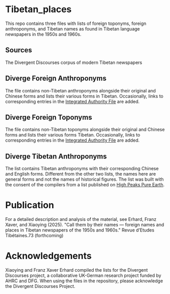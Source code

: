 # Tibetan_places
This repo contains three files with lists of foreign toponyms, foreign anthroponyms, and Tibetan names as found in Tibetan language newspapers in the 1950s and 1960s.

## Sources
The Divergent Discourses corpus of modern Tibetan newspapers

## Diverge Foreign Anthroponyms
The file contains non-Tibetan anthroponyms alongside their original and Chinese forms and lists their various forms in Tibetan. Occasionally, links to corresponding entries in the [Integrated Authority File](https://www.dnb.de/EN/Professionell/Standardisierung/GND/gnd_node.html) are added.

## Diverge Foreign Toponyms
The file contains non-Tibetan toponyms alongside their original and Chinese forms and lists their various forms Tibetan. Occasionally, links to corresponding entries in the [Integrated Authority File](https://www.dnb.de/EN/Professionell/Standardisierung/GND/gnd_node.html) are added.

## Diverge Tibetan Anthroponyms
The list contains Tibetan anthroponyms with their corresponding Chinese and English forms. Different from the other two lists, the names here are general forms and not the names of historical figures. The list was built with the consent of the compilers from a list published on [High Peaks Pure Earth](https://highpeakspureearth.com/tibetan-names-in-simplified-chinese-1/).

# Publication
For a detailed description and analysis of the material, see Erhard, Franz Xaver, and Xiaoying (2025). "Call them by their names — foreign names and places in Tibetan newspapers of the 1950s and 1960s." Revue d’Etudes Tibétaines.73 (forthcoming)  

# Acknowledgements
Xiaoying and Franz Xaver Erhard compiled the lists for the Divergent Discourses project, a collaborative UK-German research project funded by AHRC and DFG.
When using the files in the repository, please acknowledge the Divergent Discourses Project.
